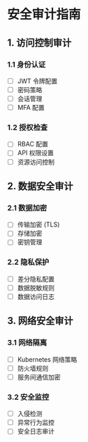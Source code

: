 # 安全审计指南

## 1. 访问控制审计

### 1.1 身份认证

- [ ] JWT 令牌配置
- [ ] 密码策略
- [ ] 会话管理
- [ ] MFA 配置

### 1.2 授权检查

- [ ] RBAC 配置
- [ ] API 权限设置
- [ ] 资源访问控制

## 2. 数据安全审计

### 2.1 数据加密

- [ ] 传输加密 (TLS)
- [ ] 存储加密
- [ ] 密钥管理

### 2.2 隐私保护

- [ ] 差分隐私配置
- [ ] 数据脱敏规则
- [ ] 数据访问日志

## 3. 网络安全审计

### 3.1 网络隔离

- [ ] Kubernetes 网络策略
- [ ] 防火墙规则
- [ ] 服务间通信加密

### 3.2 安全监控

- [ ] 入侵检测
- [ ] 异常行为监控
- [ ] 安全日志审计
